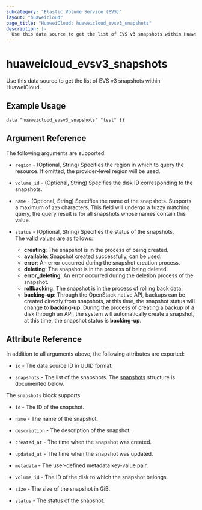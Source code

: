 ```yaml
---
subcategory: "Elastic Volume Service (EVS)"
layout: "huaweicloud"
page_title: "HuaweiCloud: huaweicloud_evsv3_snapshots"
description: |-
  Use this data source to get the list of EVS v3 snapshots within HuaweiCloud.
---
```


# huaweicloud_evsv3_snapshots

Use this data source to get the list of EVS v3 snapshots within HuaweiCloud.

## Example Usage

```hcl
data "huaweicloud_evsv3_snapshots" "test" {}
```

## Argument Reference

The following arguments are supported:

* `region` - (Optional, String) Specifies the region in which to query the resource.
  If omitted, the provider-level region will be used.

* `volume_id` - (Optional, String) Specifies the disk ID corresponding to the snapshots.

* `name` - (Optional, String) Specifies the name of the snapshots. Supports a maximum of `255` characters. This field
  will undergo a fuzzy matching query, the query result is for all snapshots whose names contain this value.

* `status` - (Optional, String) Specifies the status of the snapshots.  
  The valid values are as follows:
  + **creating**: The snapshot is in the process of being created.
  + **available**: Snapshot created successfully, can be used.
  + **error**: An error occurred during the snapshot creation process.
  + **deleting**: The snapshot is in the process of being deleted.
  + **error_deleting**: An error occurred during the deletion process of the snapshot.
  + **rollbacking**: The snapshot is in the process of rolling back data.
  + **backing-up**: Through the OpenStack native API, backups can be created directly from snapshots, at this time, the
    snapshot status will change to **backing-up**. During the process of creating a backup of a disk through an API, the
    system will automatically create a snapshot, at this time, the snapshot status is **backing-up**.

## Attribute Reference

In addition to all arguments above, the following attributes are exported:

* `id` - The data source ID in UUID format.

* `snapshots` - The list of the snapshots.
  The [snapshots](#v3_snapshots_struct) structure is documented below.

<a name="v3_snapshots_struct"></a>
The `snapshots` block supports:

* `id` - The ID of the snapshot.

* `name` - The name of the snapshot.

* `description` - The description of the snapshot.

* `created_at` - The time when the snapshot was created.

* `updated_at` - The time when the snapshot was updated.

* `metadata` - The user-defined metadata key-value pair.

* `volume_id` - The ID of the disk to which the snapshot belongs.

* `size` - The size of the snapshot in GiB.

* `status` - The status of the snapshot.
